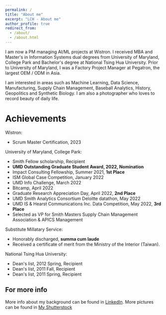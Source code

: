 ```yaml
---
permalink: /
title: "About me"
excerpt: "LCH - About me"
author_profile: true
redirect_from: 
  - /about/
  - /about.html
---
```


I am now a PM managing AI/ML projects at Wistron. I received MBA and Master's in Information Systems dual degrees from University of Maryland, College Park and Bachelor's degree at National Tsing Hua University. Prior to University of Maryland, I was a Factory Project Manager at Pegatron, the largest OEM / ODM in Asia. 

I am interested in areas such as Machine Learning, Data Science, Manufacturing, Supply Chain Management, Baseball Analytics, History, Geopolitics and Synthetic Biology. I am also a photographer who loves to record beauty of daily life.

Achievements
======
Wistron:
* Scrum Master Certification, 2023

University of Maryland, College Park:
* Smith Fellow scholarship, Recipient
* **UMD Outstanding Graduate Student Award, 2022, Nomination**
* Impact Consulting Fellowship, Summer 2021, **1st Place**
* ISM Global Case Competition, January 2022
* UMD Info Challenge, March 2022
* Bitcamp, April 2022
* Graduate Research Appreciation Day, April 2022, **2nd Place**
* UMD Smith Analytics Consortium Deloitte datathon, May 2022
* UMD IS & Hearst Communications Inc. Data Competition, May 2022, **3rd Place**
* Selected as VP for Smith Masters Supply Chain Management Association & APICS Management

Substitute Millatary Service:
* Honorably discharged, **summa cum laude**
* Received a certificate of merit from the Ministry of the Interior (Taiwan).

National Tsing Hua University:
* Dean's list, 2012 Spring, Recipient
* Dean's list, 2011 Fall, Recipient
* Dean's list, 2011 Spring, Recipient

For more info
------
More info about my background can be found in [LinkedIn](https://www.linkedin.com/in/lch99310/). More pictures can be found in [My Shutterstock](https://www.shutterstock.com/zh-Hant/g/Yginger+Lee/sets)
